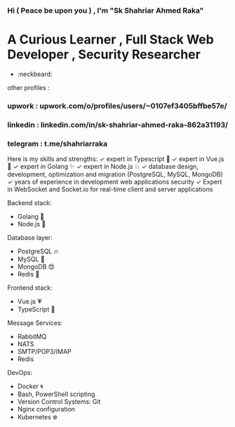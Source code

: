 ###  Hi ( Peace be upon you ) , I'm "Sk Shahriar Ahmed Raka" 

# A Curious Learner , Full Stack Web Developer , Security Researcher 
- :neckbeard:

other profiles :
### upwork : upwork.com/o/profiles/users/~0107ef3405bffbe57e/
### linkedin : linkedin.com/in/sk-shahriar-ahmed-raka-862a31193/
### telegram : t.me/shahriarraka

Here is my skills and strengths:
✓  expert in Typescript :sparkling_heart:
✓  expert in Vue.js  :star2:
✓  expert in Golang :sparkles:
✓  expert in Node.js :boom:
✓  database design, development, optimization and migration (PostgreSQL, MySQL, MongoDB)
✓ years of experience in development web applications security
✓ Expert in WebSocket and Socket.io for real-time client and server applications

Backend stack: 
- Golang :blue_heart:
- Node.js :green_heart:

Database layer: 
- PostgreSQL :fire:
- MySQL  :punch:
- MongoDB :heart_eyes:
- Redis :dash:

Frontend stack: 
- Vue.js :heartpulse:
- TypeScript :musical_note:

Message Services:
- RabbitMQ
- NATS
- SMTP/POP3/IMAP
- Redis

DevOps:
- Docker :cyclone:
- Bash, PowerShell scripting
- Version Control Systems: Git
- Nginx configuration
- Kubernetes :snowflake:
